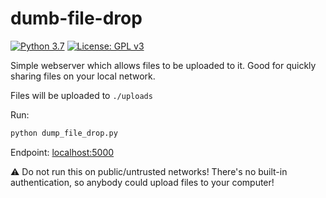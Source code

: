 # dumb-file-drop
[![Python 3.7](https://upload.wikimedia.org/wikipedia/commons/f/fc/Blue_Python_3.7_Shield_Badge.svg)](https://www.python.org)
[![License: GPL v3](https://upload.wikimedia.org/wikipedia/commons/8/86/GPL_v3_Blue_Badge.svg)](https://www.gnu.org/licenses/gpl-3.0.en.html)

Simple webserver which allows files to be uploaded to it.  Good for quickly sharing files on your local network.

Files will be uploaded to `./uploads`

Run:
```bash
python dump_file_drop.py
```

Endpoint: [localhost:5000](http://localhost:5000)

⚠️ Do not run this on public/untrusted networks!  There's no built-in authentication, so anybody could upload files to your computer!